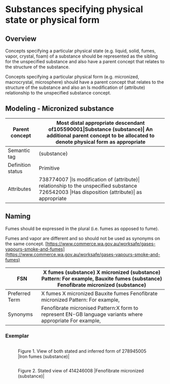 # Substances specifying physical state or physical form

## Overview

Concepts specifying a particular physical state (e.g. liquid, solid, fumes, vapor, crystal, foam) of a substance should be represented as the sibling for the unspecified substance and also have a parent concept that relates to the structure of the substance.

Concepts specifying a particular physical form (e.g. micronized, macrocrystal, microsphere) should have a parent concept that relates to the structure of the substance and also an Is modification of (attribute) relationship to the unspecified substance concept.

## Modeling - Micronized substance

| Parent concept    | Most distal appropriate descendant of105590001\|Substance (substance)\| An additional parent concept to be allocated to denote physical form as appropriate |
| ----------------- | ----------------------------------------------------------------------------------------------------------------------------------------------------------- |
| Semantic tag      | (substance)                                                                                                                                                 |
| Definition status | Primitive                                                                                                                                                   |
| Attributes        | 738774007 \|Is modification of (attribute)\| relationship to the unspecified substance 726542003 \|Has disposition (attribute)\| as appropriate             |

## Naming

Fumes should be expressed in the plural (i.e. fumes as opposed to fume).

Fumes and vapor are different and so should not be used as synonyms on the same concept. [https://www.commerce.wa.gov.au/worksafe/gases-vapours-smoke-and-fumes](https://www.commerce.wa.gov.au/worksafe/gases-vapours-smoke-and-fumes)

| FSN            | X fumes (substance) X micronized (substance) Pattern: For example, Bauxite fumes (substance) Fenofibrate micronized (substance) |
| -------------- | ------------------------------------------------------------------------------------------------------------------------------- |
| Preferred Term | X fumes X micronized Bauxite fumes Fenofibrate micronized Pattern: For example,                                                 |
| Synonyms       | Fenofibrate micronised Pattern:X form to represent EN-GB language variants where appropriate For example,                       |

### Exemplar

<figure><img src="../../../../../../authoring/substance/images/174691588.png" alt=""><figcaption><p>Figure 1. View of both stated and inferred form of 278945005 |Iron fumes (substance)|</p></figcaption></figure>

<figure><img src="../../../../../../authoring/substance/images/174691587.png" alt=""><figcaption><p>Figure 2. Stated view of 414246008 |Fenofibrate micronized (substance)|</p></figcaption></figure>
